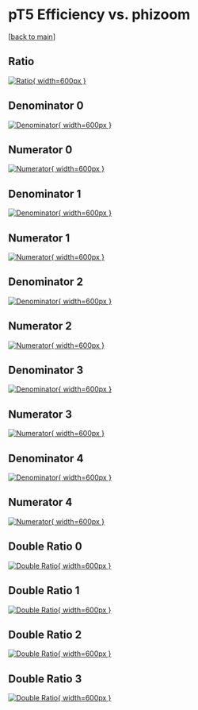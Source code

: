 # pT5 Efficiency vs. phizoom

[[back to main](./)]



## Ratio

[![Ratio](../mtv/var/pT5_vtr_0_0_eff_phizoom.png){ width=600px }](../mtv/var/pT5_vtr_0_0_eff_phizoom.pdf)

## Denominator 0

[![Denominator](../mtv/den/pT5_vtr_0_0_eff_phizoom_den0.png){ width=600px }](../mtv/den/pT5_vtr_0_0_eff_phizoom_den0.pdf)

## Numerator 0

[![Numerator](../mtv/num/pT5_vtr_0_0_eff_phizoom_num0.png){ width=600px }](../mtv/num/pT5_vtr_0_0_eff_phizoom_num0.pdf)

## Denominator 1

[![Denominator](../mtv/den/pT5_vtr_0_0_eff_phizoom_den1.png){ width=600px }](../mtv/den/pT5_vtr_0_0_eff_phizoom_den1.pdf)

## Numerator 1

[![Numerator](../mtv/num/pT5_vtr_0_0_eff_phizoom_num1.png){ width=600px }](../mtv/num/pT5_vtr_0_0_eff_phizoom_num1.pdf)

## Denominator 2

[![Denominator](../mtv/den/pT5_vtr_0_0_eff_phizoom_den2.png){ width=600px }](../mtv/den/pT5_vtr_0_0_eff_phizoom_den2.pdf)

## Numerator 2

[![Numerator](../mtv/num/pT5_vtr_0_0_eff_phizoom_num2.png){ width=600px }](../mtv/num/pT5_vtr_0_0_eff_phizoom_num2.pdf)

## Denominator 3

[![Denominator](../mtv/den/pT5_vtr_0_0_eff_phizoom_den3.png){ width=600px }](../mtv/den/pT5_vtr_0_0_eff_phizoom_den3.pdf)

## Numerator 3

[![Numerator](../mtv/num/pT5_vtr_0_0_eff_phizoom_num3.png){ width=600px }](../mtv/num/pT5_vtr_0_0_eff_phizoom_num3.pdf)

## Denominator 4

[![Denominator](../mtv/den/pT5_vtr_0_0_eff_phizoom_den4.png){ width=600px }](../mtv/den/pT5_vtr_0_0_eff_phizoom_den4.pdf)

## Numerator 4

[![Numerator](../mtv/num/pT5_vtr_0_0_eff_phizoom_num4.png){ width=600px }](../mtv/num/pT5_vtr_0_0_eff_phizoom_num4.pdf)

## Double Ratio 0

[![Double Ratio](../mtv/ratio/pT5_vtr_0_0_eff_phizoom_ratio0.png){ width=600px }](../mtv/ratio/pT5_vtr_0_0_eff_phizoom_ratio0.pdf)

## Double Ratio 1

[![Double Ratio](../mtv/ratio/pT5_vtr_0_0_eff_phizoom_ratio1.png){ width=600px }](../mtv/ratio/pT5_vtr_0_0_eff_phizoom_ratio1.pdf)

## Double Ratio 2

[![Double Ratio](../mtv/ratio/pT5_vtr_0_0_eff_phizoom_ratio2.png){ width=600px }](../mtv/ratio/pT5_vtr_0_0_eff_phizoom_ratio2.pdf)

## Double Ratio 3

[![Double Ratio](../mtv/ratio/pT5_vtr_0_0_eff_phizoom_ratio3.png){ width=600px }](../mtv/ratio/pT5_vtr_0_0_eff_phizoom_ratio3.pdf)

